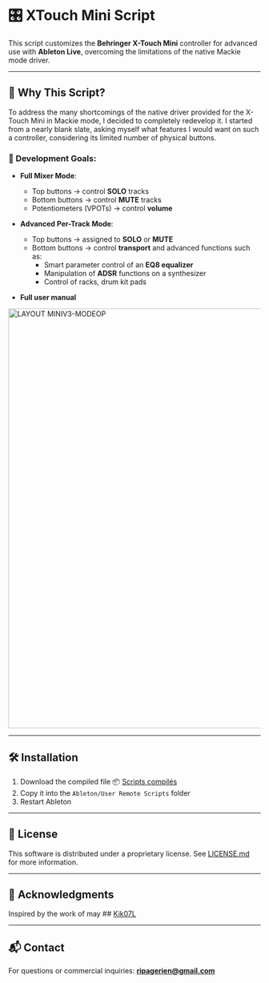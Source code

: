 # 🎛️ XTouch Mini Script

This script customizes the **Behringer X-Touch Mini** controller for advanced use with **Ableton Live**, overcoming the limitations of the native Mackie mode driver.

---

## 🚀 Why This Script?

To address the many shortcomings of the native driver provided for the X-Touch Mini in Mackie mode, I decided to completely redevelop it. I started from a nearly blank slate, asking myself what features I would want on such a controller, considering its limited number of physical buttons.

### 🔧 Development Goals:
- **Full Mixer Mode**:  
  - Top buttons → control **SOLO** tracks  
  - Bottom buttons → control **MUTE** tracks  
  - Potentiometers (VPOTs) → control **volume**

- **Advanced Per-Track Mode**:  
  - Top buttons → assigned to **SOLO** or **MUTE**  
  - Bottom buttons → control **transport** and advanced functions such as:  
    - Smart parameter control of an **EQ8 equalizer**  
    - Manipulation of **ADSR** functions on a synthesizer
    - Control of racks, drum kit pads
   
- **Full user manual**

<img width="2112" height="839" alt="LAYOUT MINIV3-MODEOP" src="https://github.com/user-attachments/assets/e9457f15-eafe-4fe9-861b-2b4e6d09aea7" />

---

## 🛠️ Installation

1. Download the compiled file
 📦 [Scripts compilés](compiled/)
3. Copy it into the `Ableton/User Remote Scripts` folder  
4. Restart Ableton

---

## 📄 License

This software is distributed under a proprietary license. See [LICENSE.md](https://github.com/Ricky-Fr/XTouch-Mini-Script/commit/a3b111a6b3479ae13480ed28014e7a68639ffd12) for more information.

---

## 🙏 Acknowledgments

Inspired by the work of may ## [Kik07L](https://github.com/Kik07L/Behringer-X-Touch-for-ableton)

---

## 📬 Contact

For questions or commercial inquiries: **ripagerien@gmail.com**
